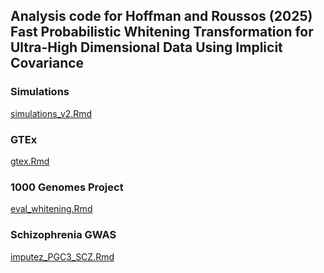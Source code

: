  
## Analysis code for Hoffman and Roussos (2025) Fast Probabilistic Whitening Transformation for Ultra-High Dimensional Data Using Implicit Covariance

### Simulations
[simulations_v2.Rmd](simulations_v2.Rmd)

### GTEx
[gtex.Rmd](gtex.Rmd)

### 1000 Genomes Project
[eval_whitening.Rmd](eval_whitening.Rmd)

### Schizophrenia GWAS
[imputez_PGC3_SCZ.Rmd](imputez_PGC3_SCZ.Rmd)
